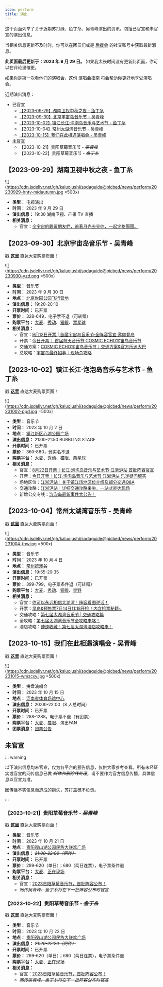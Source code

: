 ```yaml
---
icon: perform
title: 演出
---
```


这个页面列举了关于近期苏打绿、鱼丁糸、吴青峰演出的资讯，包括已官宣和未官宣的演出信息。

当相关信息更新不及时时，你可以在团员们或是 [后援会](/wiki/fans/club) 的社交账号中获取最新消息。

**此页面最后更新于：2023 年 9 月 29 日。** 如果我太长时间没有更新此页面，你可以在评论里催更。

如果你是第一次看他们的演唱会，这份 [演唱会指南](/concerts/guide/) 将会帮助你更好地享受演唱会。

近期演出消息：

- 已官宣
  - [【2023-09-29】湖南卫视中秋之夜 - 鱼丁糸](#【2023-09-29】湖南卫视中秋之夜-鱼丁糸)
  - [【2023-09-30】北京宇宙岛音乐节 - 吴青峰](#【2023-09-30】北京宇宙岛音乐节-吴青峰)
  - [【2023-10-02】镇江长江·泡泡岛音乐与艺术节 - 鱼丁糸](#【2023-10-02】镇江长江·泡泡岛音乐与艺术节-鱼丁糸)
  - [【2023-10-04】常州太湖湾音乐节 - 吴青峰](#【2023-10-04】常州太湖湾音乐节-吴青峰)
  - [【2023-10-15】我们在此相遇演唱会 - 吴青峰](#【2023-10-15】我们在此相遇演唱会-吴青峰)
- [未官宣](#未官宣)
  - 【2023-10-21】贵阳草莓音乐节 - *~~吴青峰~~*
  - 【2023-10-22】贵阳草莓音乐节 - *~~鱼丁糸~~*

## 【2023-09-29】湖南卫视中秋之夜 - 鱼丁糸

![](https://cdn.jsdelivr.net/gh/kaluojushi/sodaguide@picbed/news/perform/20230929-hntv-midautumn.jpg =500x)

- **类型：** 电视演出
- **时间：** 2023 年 9 月 29 日
- **演出信息：** 19:30 湖南卫视、芒果 TV 直播
- **相关消息：**
  - 官宣：[全宇宙的觀眾朋友們，追著月光去見你，一起定格團圓。](https://weibo.com/1717748707/NkTViyAJo)

## 【2023-09-30】北京宇宙岛音乐节 - 吴青峰

戳 [**这里**](https://detail.damai.cn/item.htm?id=737474673632) 直达大麦购票页面！

![](https://cdn.jsdelivr.net/gh/kaluojushi/sodaguide@picbed/news/perform/20230930-yzd.png =500x)

- **类型：** 音乐节
- **时间：** 2023 年 9 月 30 日
- **地点：** [北京世园公园飞行营地](https://surl.amap.com/dEEZWc71n9H0)
- **演出信息：** 19:20-20:10
- **开票时间：** 已开票
- **票价：** 328-649，电子票不退（可转赠）
- **购票平台：** [大麦](https://detail.damai.cn/item.htm?id=737474673632)、[秀动](https://wap.showstart.com/pages/activity/detail/detail?activityId=207874)、[猫眼](https://www.gewara.com/detail/275388)、[票星球](https://m.piaoxingqiu.com/content/64f813e39f7b6000016e7131)
- **相关消息：**
  - 官宣：[9月12日开票 | 首届宇宙岛音乐节·全阵容官宣 邀你登岛](https://mp.weixin.qq.com/s/FmKTHDUJrqQW9oApiW2BZw)
  - 开票：[今日开票｜ 首届航天音乐节·COSMIC ECHO宇宙岛音乐节](https://mp.weixin.qq.com/s/H69CDQDsxb-ddjivT7wvnA)
  - 交通方案：[COSMIC ECHO宇宙岛音乐节｜交通方案&官方乐迷大巴](https://mp.weixin.qq.com/s/zaAAyR3JoIDCsDsyvo2eIQ)
  - 总攻略：[宇宙岛最终招募｜现场总攻略](https://mp.weixin.qq.com/s/2rV5bG0tvTLTAo9uPjZoAg)

## 【2023-10-02】镇江长江·泡泡岛音乐与艺术节 - 鱼丁糸

戳 [**这里**](https://detail.damai.cn/item.htm?id=734211393774) 直达大麦购票页面！

![](https://cdn.jsdelivr.net/gh/kaluojushi/sodaguide@picbed/news/perform/20231002-ppd.jpg =500x)

- **类型：** 音乐节
- **时间：** 2023 年 10 月 2 日
- **地点：** [镇江新区心湖公园广场](https://surl.amap.com/hXU2ngv1m7dw)
- **演出信息：** 21:00-21:50 BUBBLING STAGE
- **开票时间：** 已开票
- **票价：** 360-880，弱实名不退
- **购票平台：** [大麦](https://detail.damai.cn/item.htm?id=734211393774)、[秀动](https://wap.showstart.com/pages/activity/detail/detail?activityId=206167)、[猫眼](https://www.gewara.com/detail/275388)、[票星球](https://m.piaoxingqiu.com/content/64dd97b1d7fdb20001d55b69)
- **相关消息：**
  - 官宣：[8月22日开票｜长江·泡泡岛音乐与艺术节·江浙沪站 首批阵容官宣](https://mp.weixin.qq.com/s/PAs6GwmcsIFau_jHHRGhsA)
  - 开票：[今日开票｜长江·泡泡岛音乐与艺术节 江浙沪站 乐迷疑问解答](https://mp.weixin.qq.com/s/wfNvYfbfqJbOdR4TxnNAKA)
  - 场地区位：[江浙沪站｜关于镇江场地区位介绍及部分交通Q&A](https://mp.weixin.qq.com/s/EGaQzunVGZ9Ei3i3bo3esQ)
  - 交通攻略：[江浙沪站｜详细交通攻略来啦，一站式直达现场](https://mp.weixin.qq.com/s/PWYKsjGH5QDZ-LELZkbR1w)
  - 新增公交专线：[泡泡岛最新事件大公告！](https://mp.weixin.qq.com/s/SndHV55r-5FU9n7pGRXccg)

## 【2023-10-04】常州太湖湾音乐节 - 吴青峰

戳 [**这里**](https://detail.damai.cn/item.htm?id=727393226154) 直达大麦购票页面！

![](https://cdn.jsdelivr.net/gh/kaluojushi/sodaguide@picbed/news/perform/20231004-thw.jpg =500x)

- **类型：** 音乐节
- **时间：** 2023 年 10 月 4 日
- **地点：** [常州嬉戏谷](https://surl.amap.com/eMMKug1nemu)
- **演出信息：** 19:55-20:35
- **开票时间：** 已开票
- **票价：** 399-799，电子票条件退（可转赠）
- **购票平台：** [大麦](https://detail.damai.cn/item.htm?id=727393226154)、[秀动](https://wap.showstart.com/pages/activity/detail/detail?activityId=202197)、[猫眼](https://www.gewara.com/detail/278682)、[星野](http://s.xingyeshow.com/weixin/qlhzmr/products/47?share_code=16887009526147&type=scan&code=0618btFa1VOPVF0EnoFa1o2ZYV08btFk&state=1)
- **相关消息：**
  - 官宣：[你可以永远相信太湖湾！阵容看图说话！](https://mp.weixin.qq.com/s/PGskakP2hLqq7qm4Jn5sGA)
  - 开票：[早鸟&预售票7月14日11:18开抢！内含抢票秘籍~](https://mp.weixin.qq.com/s/9tj5VG7sOP2xqkFtjZceIw)
  - 交通攻略：[第七届太湖湾音乐节 | 交通攻略篇](https://mp.weixin.qq.com/s/ODuTX70-DHV_ztN99Ol9Yw)
  - 全攻略：[第七届太湖湾音乐节全攻略来咯！](https://mp.weixin.qq.com/s/2Zuk7A2MHxQX5RNtbeGODA)
  - 酒店攻略：[速速收藏！第七届太湖湾酒店攻略来！](https://mp.weixin.qq.com/s/0HgD29BDZ4l2AQjoDiuxYw)

## 【2023-10-15】我们在此相遇演唱会 - 吴青峰

戳 [**这里**](https://detail.damai.cn/item.htm?id=738630625561) 直达大麦购票页面！

![](https://cdn.jsdelivr.net/gh/kaluojushi/sodaguide@picbed/news/perform/20231015-wmzcxy.jpg =500x)

- **类型：** 拼盘演唱会
- **时间：** 2023 年 10 月 15 日
- **地点：** [河南省体育场馆中心](https://surl.amap.com/1F07bar1eevW)
- **演出信息：** 20:00-22:00（8 人总时间）
- **开票时间：** 已开票
- **票价：** 288-1288，电子票不退（有团票）
- **购票平台：** [大麦](https://detail.damai.cn/item.htm?id=738630625561)、[猫眼](https://www.gewara.com/detail/279921)、演出FAN
- **团票消息：** [团票公告](https://weibo.com/6552585714/NkbDqr830)

## 未官宣

::: warning

以下演出信息均未官宣，仅为各平台的预告信息，仅供大家参考查看。所有未经证实或官宣的网传信息已做 *~~斜体和删除线处理~~*，请不要作为官方信息传播，具体信息以官宣为准。

因传播不实信息而造成的损失，苏打盖概不负责。

:::

### 【2023-10-21】贵阳草莓音乐节 - *~~吴青峰~~*

戳 [**这里**](https://detail.damai.cn/item.htm?id=740088717977) 直达大麦购票页面！

- **类型：** 音乐节
- **时间：** 2023 年 10 月 21 日
- **地点：** [贵阳观山湖公园民族大联欢广场](https://surl.amap.com/7H8gpdh1z4Do)
- **演出信息：** *~~21:00-22:00（网传）~~*
- **开票时间：** 已开票
- **票价：** 299-620（单日）；680（两日连票），电子票条件退
- **购票平台：** [大麦](https://detail.damai.cn/item.htm?id=740088717977)、[正在现场](https://m.zhengzai.tv/#/ticket/detail?id=2966919800911585288379381)
- **相关消息：**
  - 官宣：[2023贵阳草莓音乐节，首批阵容公布！](https://mp.weixin.qq.com/s/-BMDCTjUJ3wVEIF5zZaKCQ)
  - *~~网传吴青峰、鱼丁糸将在下一批阵容公布时官宣~~*

### 【2023-10-22】贵阳草莓音乐节 - *~~鱼丁糸~~*

戳 [**这里**](https://detail.damai.cn/item.htm?id=740088717977) 直达大麦购票页面！

- **类型：** 音乐节
- **时间：** 2023 年 10 月 22 日
- **地点：** [贵阳观山湖公园民族大联欢广场](https://surl.amap.com/7H8gpdh1z4Do)
- **演出信息：** *~~21:20-22:20（网传）~~*
- **开票时间：** 已开票
- **票价：** 299-620（单日）；680（两日连票），电子票条件退
- **购票平台：** [大麦](https://detail.damai.cn/item.htm?id=740088717977)、[正在现场](https://m.zhengzai.tv/#/ticket/detail?id=2966919800911585288379381)
- **相关消息：**
  - 官宣：[2023贵阳草莓音乐节，首批阵容公布！](https://mp.weixin.qq.com/s/-BMDCTjUJ3wVEIF5zZaKCQ)
  - *~~网传吴青峰、鱼丁糸将在下一批阵容公布时官宣~~*
